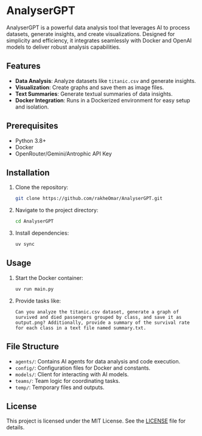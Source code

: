 # AnalyserGPT

AnalyserGPT is a powerful data analysis tool that leverages AI to process datasets, generate insights, and create visualizations. Designed for simplicity and efficiency, it integrates seamlessly with Docker and OpenAI models to deliver robust analysis capabilities.

## Features

- **Data Analysis**: Analyze datasets like `titanic.csv` and generate insights.
- **Visualization**: Create graphs and save them as image files.
- **Text Summaries**: Generate textual summaries of data insights.
- **Docker Integration**: Runs in a Dockerized environment for easy setup and isolation.

## Prerequisites

- Python 3.8+
- Docker
- OpenRouter/Gemini/Antrophic API Key

## Installation

1. Clone the repository:
   ```bash
   git clone https://github.com/rakheOmar/AnalyserGPT.git
   ```
2. Navigate to the project directory:
   ```bash
   cd AnalyserGPT
   ```
3. Install dependencies:
   ```bash
   uv sync
   ```

## Usage

1. Start the Docker container:
   ```bash
   uv run main.py
   ```
2. Provide tasks like:
   ```
   Can you analyze the titanic.csv dataset, generate a graph of survived and died passengers grouped by class, and save it as output.png? Additionally, provide a summary of the survival rate for each class in a text file named summary.txt.
   ```

## File Structure

- `agents/`: Contains AI agents for data analysis and code execution.
- `config/`: Configuration files for Docker and constants.
- `models/`: Client for interacting with AI models.
- `teams/`: Team logic for coordinating tasks.
- `temp/`: Temporary files and outputs.


## License

This project is licensed under the MIT License. See the [LICENSE](LICENSE) file for details.
